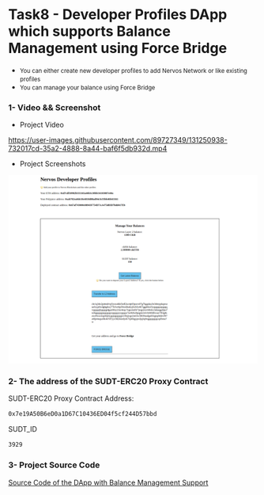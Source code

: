 # Task8 - Developer Profiles DApp which supports Balance Management using Force Bridge

- <small> You can either create new developer profiles to add Nervos Network or like existing profiles </small>
- <small> You can manage your balance using Force Bridge </small>

### 1- Video && Screenshot

- Project Video
 
https://user-images.githubusercontent.com/89727349/131250938-732017cd-35a2-4888-8a44-baf6f5db932d.mp4

- Project Screenshots

<img src="https://github.com/micheledurden43/Gitcoin-Nervos-Hack/blob/master/T08/n8.png" />
<br/>

### 2- The address of the SUDT-ERC20 Proxy Contract

SUDT-ERC20 Proxy Contract Address:
```bash
0x7e19A50B6eD0a1D67C10436ED04f5cf244D57bbd
```

SUDT_ID
```bash
3929
```

### 3- Project Source Code

<a href="https://github.com/micheledurden43/Nervos-Force-Bridge"> Source Code of the DApp with Balance Management Support </a>
